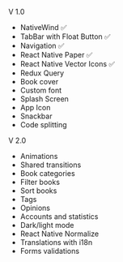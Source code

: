 V 1.0

- NativeWind ✅
- TabBar with Float Button ✅
- Navigation ✅
- React Native Paper ✅
- React Native Vector Icons ✅
- Redux Query
- Book cover
- Custom font
- Splash Screen
- App Icon
- Snackbar
- Code splitting

V 2.0

- Animations
- Shared transitions
- Book categories
- Filter books
- Sort books
- Tags
- Opinions
- Accounts and statistics
- Dark/light mode
- React Native Normalize
- Translations with i18n
- Forms validations

